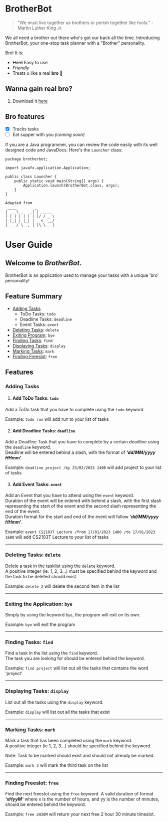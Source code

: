 # BrotherBot

> "We must live together as brothers or perish together like fools." - Martin Luther King Jr.

We all need a brother out there who's got our back all the time. Introducing BrotherBot, your one-stop task planner with a "Brother" personality.

Bro! It is:

- ~~Hard~~ Easy to use
- *Friendly*
- Treats u like a real **bro** :star_struck:

## Wanna gain real bro?

1. Download it [here](https://github.com/daniellingzy/ip/releases/tag/v0.2)

## Bro features


- [X] Tracks tasks
- [ ] Eat supper with you *(coming soon)*

If you are a Java programmer, you can review the code easily with its well designed code and JavaDocs. Here's the `Launcher` class:
```
package brotherbot;

import javafx.application.Application;

public class Launcher {
    public static void main(String[] args) {
        Application.launch(BrotherBot.class, args);
    }
}
```

   ```
   Adapted from
    ____        _        
   |  _ \ _   _| | _____ 
   | | | | | | | |/ / _ \
   | |_| | |_| |   <  __/
   |____/ \__,_|_|\_\___|
   ```




# User Guide


## **Welcome to _BrotherBot_.**
BrotherBot is an application used to manage your tasks with a unique 'bro' personality!

## Feature Summary
- [Adding Tasks](https://github.com/daniellingzy/ip/edit/master/docs/README.md#adding-tasks)
    - ToDo Tasks: ```todo```
    - Deadline Tasks: ```deadline```
    - Event Tasks: ```event```
- [Deleting Tasks](https://github.com/daniellingzy/ip/edit/master/docs/README.md#deleting-tasks-delete): ```delete```
- [Exiting Program](https://github.com/daniellingzy/ip/edit/master/docs/README.md#exiting-the-application-bye): ```bye```
- [Finding Tasks](https://github.com/daniellingzy/ip/edit/master/docs/README.md#finding-tasks-find): ```find```
- [Displaying Tasks](https://github.com/daniellingzy/ip/edit/master/docs/README.md#displaying-tasks-display): ```display```
- [Marking Tasks](https://github.com/daniellingzy/ip/edit/master/docs/README.md#marking-tasks-mark): ```mark```
- [Finding Freeslot](https://github.com/daniellingzy/ip/edit/master/docs/README.md#finding-freeslot): ```free```

## Features

### Adding Tasks
1.  #### Add ToDo Tasks: ```todo```
Add a ToDo task that you have to complete using the ```todo``` keyword.

Example: ```todo run``` will add run to your list of tasks

2. #### Add Deadline Tasks: ```deadline```
Add a Deadline Task that you have to complete by a certain deadline using the ```deadline``` keyword.  
Deadline will be entered behind a slash, with the format of ***'dd/MM/yyyy HHmm'***.

Example: ```deadline project /by 23/02/2023 1400``` will add project to your list of tasks

3. #### Add Event Tasks: ```event```
Add an Event that you have to attend using the ```event``` keyword.  
Duration of the event will be entered with behind a slash, with the first slash representing the start of the event and the second slash representing the end of the event.  
Duration format for the start and end of the event will follow ***'dd/MM/yyyy HHmm'***.

Example: ```event CS2103T Lecture /from 17/01/2023 1400 /to 17/01/2023 1600``` will add CS2103T Lecture to your list of tasks

***  

### Deleting Tasks: ```delete```

Delete a task in the tasklist using the ```delete``` keyword.  
A positive integer (ie. 1, 2, 3...) must be specified behind the keyword and the task to be deleted should exist.

Example: ```delete 2``` will delete the second item in the list

***    

### Exiting the Application: ```bye```

Simply by using the keyword ```bye```, the program will exit on its own.

Example: ```bye``` will exit the program

***

### Finding Tasks: ```find```

Find a task in the list using the ```find``` keyword.  
The task you are looking for should be entered behind the keyword.

Example: ```find project``` will list out all the tasks that contains the word 'project'

***

### Displaying Tasks: ```display```

List out all the tasks using the ```display``` keyword.

Example: ```display``` will list out all the tasks that exist

***  

### Marking Tasks: ```mark```

Mark a task that has been completed using the ```mark``` keyword.   
A positive integer (ie 1, 2, 3...) should be specified behind the keyword.

Note: Task to be marked should exist and should not already be marked.

Example: ```mark 3``` will mark the third task on the list


***

### Finding Freeslot: ```free```

Find the next freeslot using the ```free``` keyword.
A valid duration of format ***'xHyyM'*** where x is the number of hours, and  yy is the number of minutes,
should be entered behind the keyword.

Example: ```free 2H30M``` will return your next free 2 hour 30 minute timeslot.
